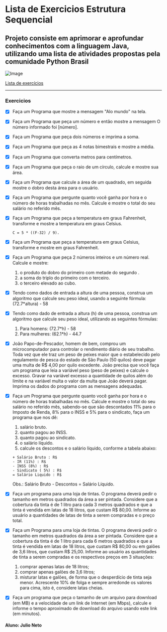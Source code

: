 # Lista de Exercicios Estrutura Sequencial

## Projeto consiste em aprimorar e aprofundar conhecimentos com a linguagem Java, utilizando uma lista de atividades propostas pela comunidade Python Brasil

![Image](https://wiki.python.org.br/pybr/img/pythonbrasil_logo.png)

[Lista de exercícios](https://wiki.python.org.br/EstruturaSequencial)

---

### Exercicios

- [x] Faça um Programa que mostre a mensagem "Alo mundo" na tela.
- [x] Faça um Programa que peça um número e então mostre a mensagem O número informado foi [número].
- [x] Faça um Programa que peça dois números e imprima a soma.
- [x] Faça um Programa que peça as 4 notas bimestrais e mostre a média.
- [x] Faça um Programa que converta metros para centímetros.
- [x] Faça um Programa que peça o raio de um círculo, calcule e mostre sua área.
- [x] Faça um Programa que calcule a área de um quadrado, em seguida mostre o dobro desta área para o usuário.
- [x] Faça um Programa que pergunte quanto você ganha por hora e o número de horas trabalhadas no mês. Calcule e mostre o total do seu salário no referido mês.
- [x] Faça um Programa que peça a temperatura em graus Fahrenheit, transforme e mostre a temperatura em graus Celsius.

    ```text
    C = 5 * ((F-32) / 9).
    ```

- [x] Faça um Programa que peça a temperatura em graus Celsius, transforme e mostre em graus Fahrenheit.
- [x] Faça um Programa que peça 2 números inteiros e um número real. Calcule e mostre:
    1. o produto do dobro do primeiro com metade do segundo .
    2. a soma do triplo do primeiro com o terceiro.
    3. o terceiro elevado ao cubo.
- [x] Tendo como dados de entrada a altura de uma pessoa, construa um algoritmo que calcule seu peso ideal, usando a seguinte fórmula: (72.7*altura) - 58
- [x] Tendo como dado de entrada a altura (h) de uma pessoa, construa um algoritmo que calcule seu peso ideal, utilizando as seguintes fórmulas:
    1. Para homens: (72.7*h) - 58
    2. Para mulheres: (62.1*h) - 44.7
- [x] João Papo-de-Pescador, homem de bem, comprou um microcomputador para controlar o rendimento diário de seu trabalho. Toda vez que ele traz um peso de peixes maior que o estabelecido pelo regulamento de pesca do estado de São Paulo (50 quilos) deve pagar uma multa de R$ 4,00 por quilo excedente. João precisa que você faça um programa que leia a variável peso (peso de peixes) e calcule o excesso. Gravar na variável excesso a quantidade de quilos além do limite e na variável multa o valor da multa que João deverá pagar. Imprima os dados do programa com as mensagens adequadas.
- [x] Faça um Programa que pergunte quanto você ganha por hora e o número de horas trabalhadas no mês. Calcule e mostre o total do seu salário no referido mês, sabendo-se que são descontados 11% para o Imposto de Renda, 8% para o INSS e 5% para o sindicato, faça um programa que nos dê:
    1. salário bruto.
    2. quanto pagou ao INSS.
    3. quanto pagou ao sindicato.
    4. o salário líquido.
    5. calcule os descontos e o salário líquido, conforme a tabela abaixo:

    ```text
    + Salário Bruto : R$
    - IR (11%) : R$
    - INSS (8%) : R$
    - Sindicato ( 5%) : R$
    = Salário Liquido : R$
    ```

    Obs.: Salário Bruto - Descontos = Salário Líquido.
- [x] Faça um programa para uma loja de tintas. O programa deverá pedir o tamanho em metros quadrados da área a ser pintada. Considere que a cobertura da tinta é de 1 litro para cada 3 metros quadrados e que a tinta é vendida em latas de 18 litros, que custam R$ 80,00. Informe ao usuário a quantidades de latas de tinta a serem compradas e o preço total.
- [x] Faça um Programa para uma loja de tintas. O programa deverá pedir o tamanho em metros quadrados da área a ser pintada. Considere que a cobertura da tinta é de 1 litro para cada 6 metros quadrados e que a tinta é vendida em latas de 18 litros, que custam R$ 80,00 ou em galões de 3,6 litros, que custam R$ 25,00.
Informe ao usuário as quantidades de tinta a serem compradas e os respectivos preços em 3 situações:
    1. comprar apenas latas de 18 litros;
    2. comprar apenas galões de 3,6 litros;
    3. misturar latas e galões, de forma que o desperdício de tinta seja menor. Acrescente 10% de folga e sempre arredonde os valores para cima, isto é, considere latas cheias.
- [x] Faça um programa que peça o tamanho de um arquivo para download (em MB) e a velocidade de um link de Internet (em Mbps), calcule e informe o tempo aproximado de download do arquivo usando este link (em minutos).

#### Aluno: Julio Neto